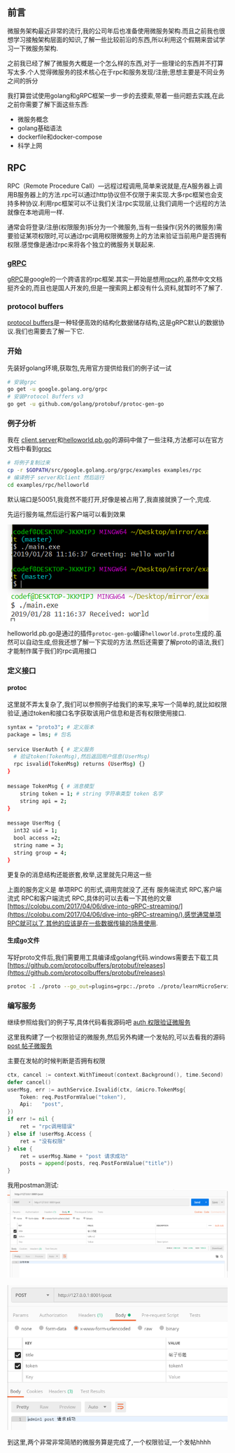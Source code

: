 ## 前言
微服务架构最近非常的流行,我的公司年后也准备使用微服务架构.而且之前我也很想学习接触架构层面的知识,了解一些比较前沿的东西,所以利用这个假期来尝试学习一下微服务架构.

之前我已经了解了微服务大概是一个怎么样的东西,对于一些理论的东西并不打算写太多.个人觉得微服务的技术核心在于rpc和服务发现/注册;思想主要是不同业务之间的拆分

我打算尝试使用golang和gRPC框架一步一步的去摸索,带着一些问题去实践,在此之前你需要了解下面这些东西:
* 微服务概念
* golang基础语法
* dockerfile和docker-compose
* 科学上网


## RPC
RPC（Remote Procedure Call）—远程过程调用,简单来说就是,在A服务器上调用B服务器上的方法.rpc可以通过http协议但不仅限于来实现.大多rpc框架也会支持多种协议.利用rpc框架可以不让我们关注rpc实现层,让我们调用一个远程的方法就像在本地调用一样.

通常会将登录/注册(权限服务)拆分为一个微服务,当有一些操作(另外的微服务)需要验证某项权限时,可以通过rpc调用权限微服务上的方法来验证当前用户是否拥有权限.感觉像是通过rpc来将各个独立的微服务关联起来.

### [gRPC](https://grpc.io/about/)
[gRPC](https://grpc.io/about/)是google的一个跨语言的rpc框架.其实一开始是想用[rpcx](http://rpcx.site/)的,虽然中文文档挺齐全的,而且也是国人开发的,但是一搜索网上都没有什么资料,就暂时不了解了.

### protocol buffers
[protocol buffers](https://developers.google.com/protocol-buffers/docs/proto3)是一种轻便高效的结构化数据储存结构,这是gRPC默认的数据协议.我们也需要去了解一下它.

### 开始
先装好golang环境,获取包,先用官方提供给我们的例子试一试
```sh
# 安装grpc
go get -u google.golang.org/grpc
# 安装Protocol Buffers v3
go get -u github.com/golang/protobuf/protoc-gen-go
```

### 例子分析
我在 [client](../examples/rpc/helloworld/greeter_client/main.go),[server](../examples/rpc/helloworld/greeter_server/main.go)和[helloworld.pb.go](..examples/rpc/helloworld/helloworld/helloworld.pb.go)的源码中做了一些注释,方法都可以在官方文档中看到[grpc](https://godoc.org/google.golang.org/grpc)
```sh
# 将例子复制过来
cp -r $GOPATH/src/google.golang.org/grpc/examples examples/rpc
# 编译例子 server和client 然后运行
cd examples/rpc/helloworld
```
默认端口是50051,我竟然不能打开,好像是被占用了,我直接就换了一个,完成.

先运行服务端,然后运行客户端可以看到效果

![](img/rpc_c_s.png)

helloworld.pb.go是通过的插件```protoc-gen-go```编译```helloworld.proto```生成的.虽然可以自动生成,但我还想了解一下实现的方法.然后还需要了解proto的语法,我们才能制作属于我们的rpc调用接口

### 定义接口

#### protoc
这里就不弄太复杂了,我们可以参照例子给我们的来写,来写一个简单的,就比如权限验证,通过token和接口名字获取该用户信息和是否有权限使用接口.
```sh
syntax = "proto3"; # 定义版本
package = lms; # 包名

service UserAuth { # 定义服务
  # 验证token(TokenMsg),然后返回用户信息(UserMsg)
  rpc isvalid(TokenMsg) returns (UserMsg) {}
}

message TokenMsg { # 消息模型
    string token = 1; # string 字符串类型 token 名字
    string api = 2;
}

message UserMsg {
  int32 uid = 1;
  bool access =2;
  string name = 3;
  string group = 4;
}
```
更复杂的消息结构还能嵌套,枚举,这里就先只用这一些

上面的服务定义是 单项RPC 的形式,调用完就没了,还有 服务端流式 RPC,客户端流式 RPC和客户端流式 RPC,具体的可以去看一下其他的文章[https://colobu.com/2017/04/06/dive-into-gRPC-streaming/](https://colobu.com/2017/04/06/dive-into-gRPC-streaming/),感觉通常单项RPC就可以了,其他的应该是在一些数据传输的场景使用.

#### 生成go文件
写好proto文件后,我们需要用工具编译成golang代码.windows需要去下载工具[https://github.com/protocolbuffers/protobuf/releases](https://github.com/protocolbuffers/protobuf/releases)
```sh
protoc -I ./proto --go_out=plugins=grpc:./proto ./proto/learnMicroService.proto
```

### 编写服务
继续参照给我们的例子写,具体代码看我源码吧 [auth 权限验证微服务](../auth/main.go)

这里我构建了一个权限验证的微服务,然后另外构建一个发帖的,可以去看我的源码 [post 帖子微服务](../post/main.go)

主要在发帖的时候判断是否拥有权限

```go
ctx, cancel := context.WithTimeout(context.Background(), time.Second)
defer cancel()
userMsg, err := authService.Isvalid(ctx, &micro.TokenMsg{
	Token: req.PostFormValue("token"),
	Api:   "post",
})
if err != nil {
	ret = "rpc调用错误"
} else if !userMsg.Access {
	ret = "没有权限"
} else {
	ret = userMsg.Name + "post 请求成功"
	posts = append(posts, req.PostFormValue("title"))
}
```

我用postman测试:
![](img/rpc_debug_1.png)

![](img/rpc_debug_2.png)

到这里,两个非常非常简陋的微服务算是完成了,一个权限验证,一个发帖hhhh
